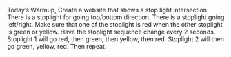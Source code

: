 Today’s Warmup,
Create a website that shows a stop light intersection.
There is a stoplight for going top/bottom direction. There is a stoplight going left/right. Make sure that one of the stoplight is red when the other stoplight is green or yellow.
Have the stoplight sequence change every 2 seconds. Stoplight 1 will go red, then green, then yellow, then red. Stoplight 2 will then go green, yellow, red. Then repeat.